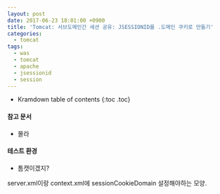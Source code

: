 ```yaml
---
layout: post
date: 2017-06-23 18:01:00 +0900
title: 'Tomcat: 서브도메인간 세션 공유: JSESSIONID를 .도메인 쿠키로 만들기'
categories:
  - tomcat
tags:
  - was
  - tomcat
  - apache
  - jsessionid
  - session
---
```


* Kramdown table of contents
{:toc .toc}

#### 참고 문서

- 몰라

#### 테스트 환경

- 톰캣이겠지?

server.xml이랑 context.xml에 sessionCookieDomain 설정해야하는 모양.
